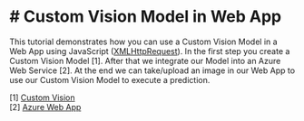 <h1># Custom Vision Model in Web App</h1>
This tutorial demonstrates how you can use a Custom Vision Model in a Web App using JavaScript (<a href="https://customvision.ai/">XMLHttpRequest</a>). 
In the first step you create a Custom Vision Model [1]. After that we integrate our Model into an Azure Web Service [2].
At the end we can take/upload an image in our Web App to use our Custom Vision Model to execute a prediction.

[1] <a href="https://customvision.ai/">Custom Vision</a><br>
[2] <a href="https://azure.microsoft.com/en-us/services/app-service/web/">Azure Web App</a>







